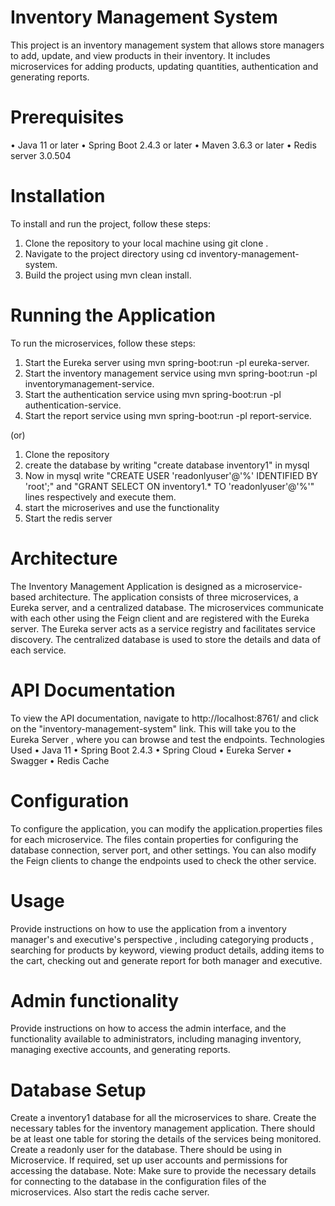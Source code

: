 # Inventory Management System


This project is an inventory management system that allows store managers to add, update, and view products in their inventory. It includes microservices for adding products, updating quantities, authentication and generating reports.



# Prerequisites


•	Java 11 or later
•	Spring Boot 2.4.3 or later
•	Maven 3.6.3 or later
• Redis server 3.0.504


# Installation


To install and run the project, follow these steps:
1.	Clone the repository to your local machine using git clone <repository-url>.
2.	Navigate to the project directory using cd inventory-management-system.
3.	Build the project using mvn clean install.
  
  
# Running the Application
  
  
To run the microservices, follow these steps:
1.	Start the Eureka server using mvn spring-boot:run -pl eureka-server.
2.	Start the inventory management service using mvn spring-boot:run -pl inventorymanagement-service.
3.	Start the authentication service using mvn spring-boot:run -pl authentication-service.
4.	Start the report service using mvn spring-boot:run -pl report-service.

  (or)
1. Clone the repository
2. create the database by writing "create database inventory1" in mysql
3. Now in mysql write "CREATE USER 'readonlyuser'@'%' IDENTIFIED BY 'root';" and "GRANT SELECT ON inventory1.* TO 'readonlyuser'@'%'" lines respectively and execute them.  
4. start the microserives and use the functionality
5. Start the redis server 
 
# Architecture
  
The Inventory Management Application is designed as a microservice-based architecture. The application consists of three microservices, a Eureka server, and a centralized database. The microservices communicate with each other using the Feign client and are registered with the Eureka server. The Eureka server acts as a service registry and facilitates service discovery. The centralized database is used to store the details and data of each service.
  
# API Documentation
  
  
To view the API documentation, navigate to http://localhost:8761/ and click on the "inventory-management-system" link. This will take you to the Eureka Server , where you can browse and test the endpoints.
Technologies Used
•	Java 11
•	Spring Boot 2.4.3
•	Spring Cloud
•	Eureka Server
•	Swagger
• Redis Cache
  
# Configuration
  
To configure the application, you can modify the application.properties files for each microservice. The files contain properties for configuring the database connection, server port, and other settings. You can also modify the Feign clients to change the endpoints used to check the  other service.
  
  
# Usage
  
Provide instructions on how to use the application from a inventory manager's and executive's perspective , including categorying products , searching for products by keyword, viewing product details, adding items to the cart, checking out and generate report for both manager and executive.

# Admin functionality
  
Provide instructions on how to access the admin interface, and the functionality available to administrators, including managing inventory, managing exective accounts, and generating reports.
  
# Database Setup
  
  
Create a inventory1 database for all the microservices to share. Create the necessary tables for the inventory management application. There should be at least one table for storing the details of the services being monitored. Create a readonly user for the database. There should be using in Microservice. If required, set up user accounts and permissions for accessing the database. Note: Make sure to provide the necessary details for connecting to the database in the configuration files of the microservices. Also start the redis cache server.

